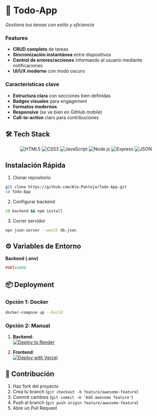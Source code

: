 # 📌 Todo-App
*Gestiona tus tareas con estilo y eficiencia*

### Features
- **CRUD completo** de tareas
- **Sincronización instantánea** entre dispositivos
- **Control de errores/acciones** informando al usuario mediante notificaciones
- **UI/UX moderno** con modo oscuro

### Características clave
- **Estructura clara** con secciones bien definidas  
- **Badges visuales** para engagement  
- **Formatos modernos**  
- **Responsive** (se ve bien en GitHub mobile)  
- **Call-to-action** claro para contribuciones  

## 🛠 Tech Stack
<div align="center">
  <img src="https://img.shields.io/badge/HTML5-E34F26?style=for-the-badge&logo=html5&logoColor=white" alt="HTML5">
  <img src="https://img.shields.io/badge/CSS3-1572B6?style=for-the-badge&logo=css3&logoColor=white" alt="CSS3">
  <img src="https://img.shields.io/badge/JavaScript-F7DF1E?style=for-the-badge&logo=javascript&logoColor=black" alt="JavaScript">
  <img src="https://img.shields.io/badge/Node.js-339933?style=for-the-badge&logo=nodedotjs&logoColor=white" alt="Node.js">
  <img src="https://img.shields.io/badge/Express.js-000000?style=for-the-badge&logo=express&logoColor=white" alt="Express">
  <img src="https://img.shields.io/badge/json-5E5C5C?style=for-the-badge&logo=json&logoColor=white" alt="JSON">
</div>

## Instalación Rápida

 1. Clonar repositorio
```bash
git clone https://github.com/Ale-Pantoja/Todo-App.git
cd Todo-App

```

 2. Configurar backend
```bash
cd backend && npm install
```

 3. Correr servidor
```bash
npx json-server --watch db.json
```


## ⚙️ Variables de Entorno
**Backend (.env)**
```ini
PORT=3000
```

## 📦 Deployment
### Opción 1: Docker
```bash
docker-compose up --build
```

### Opción 2: Manual
1. **Backend**:  
   [![Deploy to Render](https://render.com/images/deploy-to-render-button.svg)](https://render.com)

2. **Frontend**:  
   [![Deploy with Vercel](https://vercel.com/button)](https://vercel.com/new)

## 🤝 Contribución
1. Haz fork del proyecto
2. Crea tu branch (`git checkout -b feature/awesome-feature`)
3. Commit cambios (`git commit -m 'Add awesome feature'`)
4. Push al branch (`git push origin feature/awesome-feature`)
5. Abre un Pull Request
